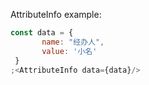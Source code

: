 
AttributeInfo example:
```js
const data = {
       name: "经办人",
       value: '小名'
 }
;<AttributeInfo data={data}/>
```